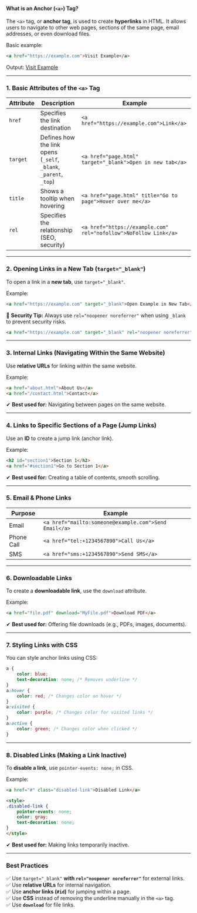 #### **What is an Anchor (`<a>`) Tag?**
The `<a>` tag, or **anchor tag**, is used to create **hyperlinks** in HTML. It allows users to navigate to other web pages, sections of the same page, email addresses, or even download files.

Basic example:
```html
<a href="https://example.com">Visit Example</a>
```
Output: [Visit Example](https://example.com)

---

### **1. Basic Attributes of the `<a>` Tag**
| Attribute | Description | Example |
|-----------|------------|---------|
| `href` | Specifies the link destination | `<a href="https://example.com">Link</a>` |
| `target` | Defines how the link opens (`_self`, `_blank`, `_parent`, `_top`) | `<a href="page.html" target="_blank">Open in new tab</a>` |
| `title` | Shows a tooltip when hovering | `<a href="page.html" title="Go to page">Hover over me</a>` |
| `rel` | Specifies the relationship (SEO, security) | `<a href="https://example.com" rel="nofollow">NoFollow Link</a>` |

---

### **2. Opening Links in a New Tab (`target="_blank"`)**
To open a link in a **new tab**, use `target="_blank"`.

Example:
```html
<a href="https://example.com" target="_blank">Open Example in New Tab</a>
```
🔹 **Security Tip:** Always use `rel="noopener noreferrer"` when using `_blank` to prevent security risks.
```html
<a href="https://example.com" target="_blank" rel="noopener noreferrer">Secure Link</a>
```

---

### **3. Internal Links (Navigating Within the Same Website)**
Use **relative URLs** for linking within the same website.

Example:
```html
<a href="about.html">About Us</a>
<a href="/contact.html">Contact</a>
```
✔ **Best used for:** Navigating between pages on the same website.

---

### **4. Links to Specific Sections of a Page (Jump Links)**
Use an **ID** to create a jump link (anchor link).

Example:
```html
<h2 id="section1">Section 1</h2>
<a href="#section1">Go to Section 1</a>
```
✔ **Best used for:** Creating a table of contents, smooth scrolling.

---

### **5. Email & Phone Links**
| Purpose | Example |
|---------|---------|
| Email | `<a href="mailto:someone@example.com">Send Email</a>` |
| Phone Call | `<a href="tel:+1234567890">Call Us</a>` |
| SMS | `<a href="sms:+1234567890">Send SMS</a>` |

---

### **6. Downloadable Links**
To create a **downloadable link**, use the `download` attribute.

Example:
```html
<a href="file.pdf" download="MyFile.pdf">Download PDF</a>
```
✔ **Best used for:** Offering file downloads (e.g., PDFs, images, documents).

---

### **7. Styling Links with CSS**
You can style anchor links using CSS:

```css
a {
    color: blue;
    text-decoration: none; /* Removes underline */
}
a:hover {
    color: red; /* Changes color on hover */
}
a:visited {
    color: purple; /* Changes color for visited links */
}
a:active {
    color: green; /* Changes color when clicked */
}
```

---

### **8. Disabled Links (Making a Link Inactive)**
To **disable a link**, use `pointer-events: none;` in CSS.

Example:
```html
<a href="#" class="disabled-link">Disabled Link</a>

<style>
.disabled-link {
    pointer-events: none;
    color: gray;
    text-decoration: none;
}
</style>
```
✔ **Best used for:** Making links temporarily inactive.

---

### **Best Practices**
✅ Use `target="_blank"` **with `rel="noopener noreferrer"`** for external links.  
✅ Use **relative URLs** for internal navigation.  
✅ Use **anchor links (`#id`)** for jumping within a page.  
✅ Use **CSS** instead of removing the underline manually in the `<a>` tag.  
✅ Use **`download`** for file links.  